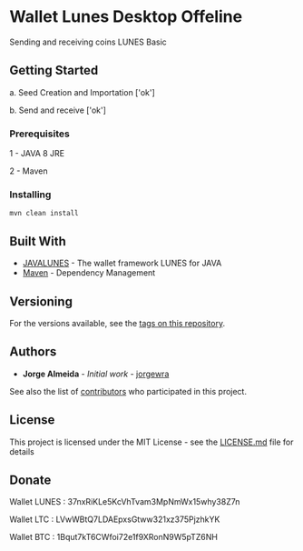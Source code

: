 # Wallet Lunes Desktop Offeline

Sending and receiving coins LUNES Basic

## Getting Started

a. Seed Creation and Importation ['ok']

b. Send and receive ['ok']


### Prerequisites

1 - JAVA 8 JRE

2 - Maven

### Installing

```
mvn clean install
```

## Built With

* [JAVALUNES](https://github.com/Lunes-platform/lunesJava) - The wallet framework LUNES for JAVA
* [Maven](https://maven.apache.org/) - Dependency Management

## Versioning

For the versions available, see the [tags on this repository](https://github.com/Jorgewra/DesktopLunesWallet/releases). 

## Authors

* **Jorge Almeida** - *Initial work* - [jorgewra](https://github.com/Jorgewra)

See also the list of [contributors](https://github.com/Jorgewra/DesktopLunesWallet/contributors) who participated in this project.

## License

This project is licensed under the MIT License - see the [LICENSE.md](LICENSE.md) file for details

## Donate

Wallet LUNES : 37nxRiKLe5KcVhTvam3MpNmWx15why38Z7n

Wallet LTC : LVwWBtQ7LDAEpxsGtww321xz375PjzhkYK

Wallet BTC : 1Bqut7kT6CWfoi72e1f9XRonN9W5pTZ6NH



